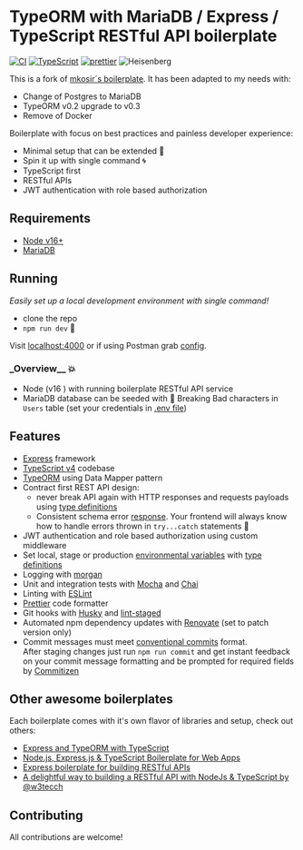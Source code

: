 # TypeORM with MariaDB / Express / TypeScript RESTful API boilerplate

[![CI][build-badge]][build-url]
[![TypeScript][typescript-badge]][typescript-url]
[![prettier][prettier-badge]][prettier-url]
![Heisenberg](misc/heisenberg.png)

This is a fork of [mkosir´s boilerplate](https://github.com/mkosir/typeorm-express-typescript).
It has been adapted to my needs with:

- Change of Postgres to MariaDB
- TypeORM v0.2 upgrade to v0.3
- Remove of Docker

Boilerplate with focus on best practices and painless developer experience:

- Minimal setup that can be extended 🔧
- Spin it up with single command 🌀
- TypeScript first
- RESTful APIs
- JWT authentication with role based authorization

## Requirements

- [Node v16+](https://nodejs.org/)
- [MariaDB](https://mariadb.org/)

## Running

_Easily set up a local development environment with single command!_

- clone the repo
- `npm run dev` 🚀

Visit [localhost:4000](http://localhost:4000/) or if using Postman grab [config](/postman).

### \_Overview\_\_ 💥

- Node (v16 ) with running boilerplate RESTful API service
- MariaDB database can be seeded with 💊 Breaking Bad characters in `Users` table (set your credentials in [.env file](./.env))

## Features

- [Express](https://github.com/expressjs/express) framework
- [TypeScript v4](https://github.com/microsoft/TypeScript) codebase
- [TypeORM](https://typeorm.io/) using Data Mapper pattern
- Contract first REST API design:
  - never break API again with HTTP responses and requests payloads using [type definitions](./src/types/express/index.d.ts)
  - Consistent schema error [response](./src/utils/response/custom-error/types.ts). Your frontend will always know how to handle errors thrown in `try...catch` statements 💪
- JWT authentication and role based authorization using custom middleware
- Set local, stage or production [environmental variables](./config) with [type definitions](./src/types/ProcessEnv.d.ts)
- Logging with [morgan](https://github.com/expressjs/morgan)
- Unit and integration tests with [Mocha](https://mochajs.org/) and [Chai](https://www.chaijs.com/)
- Linting with [ESLint](https://eslint.org/)
- [Prettier](https://prettier.io/) code formatter
- Git hooks with [Husky](https://github.com/typicode/husky) and [lint-staged](https://github.com/okonet/lint-staged)
- Automated npm dependency updates with [Renovate](https://github.com/renovatebot/renovate) (set to patch version only)
- Commit messages must meet [conventional commits](https://www.conventionalcommits.org/en/v1.0.0/) format.  
   After staging changes just run `npm run commit` and get instant feedback on your commit message formatting and be prompted for required fields by [Commitizen](https://github.com/commitizen/cz-cli)

## Other awesome boilerplates

Each boilerplate comes with it's own flavor of libraries and setup, check out others:

- [Express and TypeORM with TypeScript](https://github.com/typeorm/typescript-express-example)
- [Node.js, Express.js & TypeScript Boilerplate for Web Apps](https://github.com/jverhoelen/node-express-typescript-boilerplate)
- [Express boilerplate for building RESTful APIs](https://github.com/danielfsousa/express-rest-es2017-boilerplate)
- [A delightful way to building a RESTful API with NodeJs & TypeScript by @w3tecch](https://github.com/w3tecch/express-typescript-boilerplate)

[build-badge]: https://github.com/selhuberb/typeorm-express-typescript-mariadb/actions/workflows/main.yml/badge.svg
[build-url]: https://github.com/selhuberb/typeorm-express-typescript-mariadb/actions/workflows/main.yml
[typescript-badge]: https://badges.frapsoft.com/typescript/code/typescript.svg?v=101
[typescript-url]: https://github.com/microsoft/TypeScript
[prettier-badge]: https://img.shields.io/badge/code_style-prettier-ff69b4.svg
[prettier-url]: https://github.com/prettier/prettier

## Contributing

All contributions are welcome!
